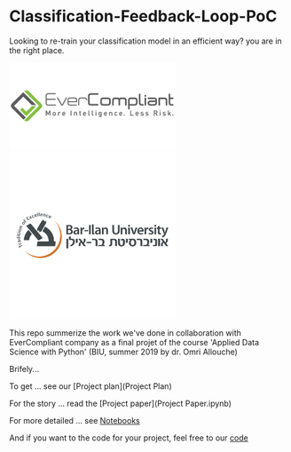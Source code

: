 # Classification-Feedback-Loop-PoC
Looking to re-train your classification model in an efficient way? you are in the right place.

<img src="Resources/EverCompliantLOGO.png" width="300" /> <img src="Resources/BarIlanLOGO.jpg" width="300" /> 


<p float="left">
 
</p>
   
This repo summerize the work we've done in collaboration with EverCompliant company as a final projet of the course 'Applied Data Science with Python' (BIU, summer 2019 by dr. Omri Allouche)

Brifely...

To get ... see our [Project plan](Project Plan)

For the story ... read the [Project paper](Project Paper.ipynb)

For more detailed ... see [Notebooks](Notebooks/README.rm)

And if you want to the code for your project, feel free to our [code](code/README.rm)
